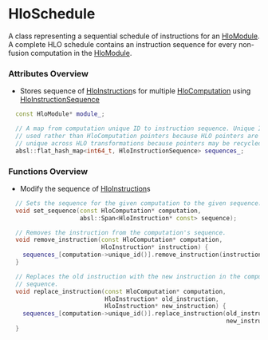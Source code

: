 # **HloSchedule**

A class representing a sequential schedule of instructions for an [HloModule](HloModule.md).
A complete HLO schedule contains an instruction sequence for every
non-fusion computation in the [HloModule](HloModule.md).

### Attributes Overview

- Stores sequence of [HloInstruction](HloInstruction.md)s for multiple [HloComputation](HloComputation.md) using [HloInstructionSequence](HloInstructionSequence.md)

```cpp
  const HloModule* module_;

  // A map from computation unique ID to instruction sequence. Unique IDs are
  // used rather than HloComputation pointers because HLO pointers are not
  // unique across HLO transformations because pointers may be recycled.
  absl::flat_hash_map<int64_t, HloInstructionSequence> sequences_;
```

### Functions Overview

- Modify the sequence of [HloInstruction](HloInstruction.md)s

```cpp
  // Sets the sequence for the given computation to the given sequence.
  void set_sequence(const HloComputation* computation,
                    absl::Span<HloInstruction* const> sequence);

  // Removes the instruction from the computation's sequence.
  void remove_instruction(const HloComputation* computation,
                          HloInstruction* instruction) {
    sequences_[computation->unique_id()].remove_instruction(instruction);
  }

  // Replaces the old instruction with the new instruction in the computation's
  // sequence.
  void replace_instruction(const HloComputation* computation,
                           HloInstruction* old_instruction,
                           HloInstruction* new_instruction) {
    sequences_[computation->unique_id()].replace_instruction(old_instruction,
                                                             new_instruction);
  }
```